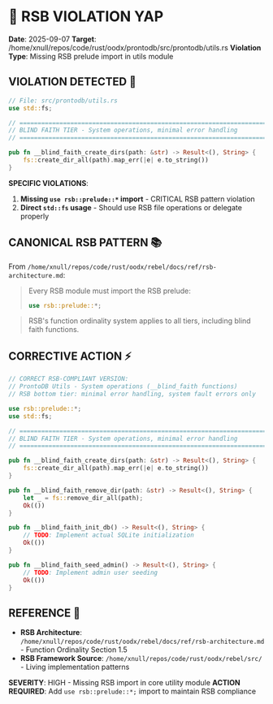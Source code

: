 # 🦊 RSB VIOLATION YAP
**Date**: 2025-09-07
**Target**: /home/xnull/repos/code/rust/oodx/prontodb/src/prontodb/utils.rs
**Violation Type**: Missing RSB prelude import in utils module

## VIOLATION DETECTED 🚨
```rust
// File: src/prontodb/utils.rs
use std::fs;

// =============================================================================
// BLIND FAITH TIER - System operations, minimal error handling
// =============================================================================

pub fn __blind_faith_create_dirs(path: &str) -> Result<(), String> {
    fs::create_dir_all(path).map_err(|e| e.to_string())
}
```

**SPECIFIC VIOLATIONS**:
1. **Missing `use rsb::prelude::*` import** - CRITICAL RSB pattern violation
2. **Direct `std::fs` usage** - Should use RSB file operations or delegate properly

## CANONICAL RSB PATTERN 📚
From `/home/xnull/repos/code/rust/oodx/rebel/docs/ref/rsb-architecture.md`:

> Every RSB module must import the RSB prelude:
> ```rust
> use rsb::prelude::*;
> ```

> RSB's function ordinality system applies to all tiers, including blind faith functions.

## CORRECTIVE ACTION ⚡
```rust
// CORRECT RSB-COMPLIANT VERSION:
// ProntoDB Utils - System operations (__blind_faith functions)
// RSB bottom tier: minimal error handling, system fault errors only

use rsb::prelude::*;
use std::fs;

// =============================================================================
// BLIND FAITH TIER - System operations, minimal error handling
// =============================================================================

pub fn __blind_faith_create_dirs(path: &str) -> Result<(), String> {
    fs::create_dir_all(path).map_err(|e| e.to_string())
}

pub fn __blind_faith_remove_dir(path: &str) -> Result<(), String> {
    let _ = fs::remove_dir_all(path);
    Ok(())
}

pub fn __blind_faith_init_db() -> Result<(), String> {
    // TODO: Implement actual SQLite initialization
    Ok(())
}

pub fn __blind_faith_seed_admin() -> Result<(), String> {
    // TODO: Implement admin user seeding  
    Ok(())
}
```

## REFERENCE 📖
- **RSB Architecture**: `/home/xnull/repos/code/rust/oodx/rebel/docs/ref/rsb-architecture.md` - Function Ordinality Section 1.5
- **RSB Framework Source**: `/home/xnull/repos/code/rust/oodx/rebel/src/` - Living implementation patterns

**SEVERITY**: HIGH - Missing RSB import in core utility module
**ACTION REQUIRED**: Add `use rsb::prelude::*;` import to maintain RSB compliance